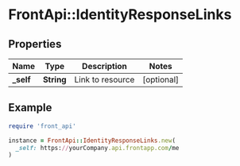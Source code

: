# FrontApi::IdentityResponseLinks

## Properties

| Name | Type | Description | Notes |
| ---- | ---- | ----------- | ----- |
| **_self** | **String** | Link to resource | [optional] |

## Example

```ruby
require 'front_api'

instance = FrontApi::IdentityResponseLinks.new(
  _self: https://yourCompany.api.frontapp.com/me
)
```

